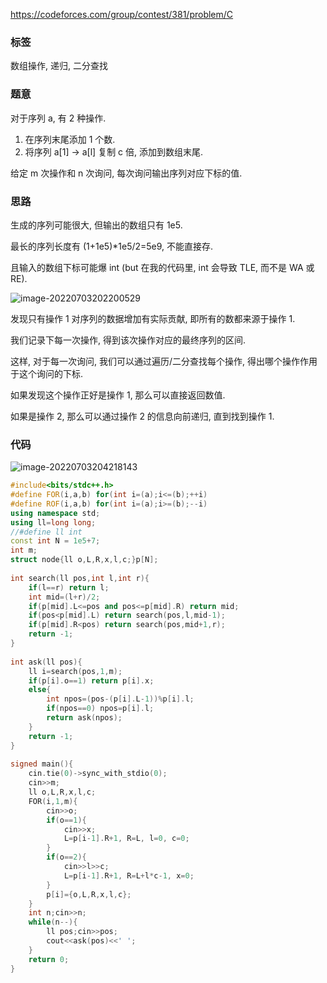 https://codeforces.com/group/contest/381/problem/C

### 标签

数组操作, 递归, 二分查找

### 题意

对于序列 a, 有 2 种操作.

1. 在序列末尾添加 1 个数.
2. 将序列 a[1] -> a[l] 复制 c 倍, 添加到数组末尾.

给定 m 次操作和 n 次询问, 每次询问输出序列对应下标的值.

### 思路

生成的序列可能很大, 但输出的数组只有 1e5.

最长的序列长度有 (1+1e5)*1e5/2=5e9, 不能直接存.

且输入的数组下标可能爆 int (but 在我的代码里, int 会导致 TLE, 而不是 WA 或 RE).

![image-20220703202200529](https://nme-200t.oss-cn-hangzhou.aliyuncs.com/template/202207032022567.png)

发现只有操作 1 对序列的数据增加有实际贡献, 即所有的数都来源于操作 1.

我们记录下每一次操作, 得到该次操作对应的最终序列的区间.

这样, 对于每一次询问, 我们可以通过遍历/二分查找每个操作, 得出哪个操作作用于这个询问的下标.

如果发现这个操作正好是操作 1, 那么可以直接返回数值.

如果是操作 2, 那么可以通过操作 2 的信息向前递归, 直到找到操作 1.

### 代码

![image-20220703204218143](https://nme-200t.oss-cn-hangzhou.aliyuncs.com/template/202207032042175.png)

```cpp
#include<bits/stdc++.h>
#define FOR(i,a,b) for(int i=(a);i<=(b);++i)
#define ROF(i,a,b) for(int i=(a);i>=(b);--i)
using namespace std;
using ll=long long;
//#define ll int
const int N = 1e5+7;
int m;
struct node{ll o,L,R,x,l,c;}p[N];
 
int search(ll pos,int l,int r){
	if(l==r) return l;
	int mid=(l+r)/2;
	if(p[mid].L<=pos and pos<=p[mid].R) return mid;
	if(pos<p[mid].L) return search(pos,l,mid-1);
	if(p[mid].R<pos) return search(pos,mid+1,r);
	return -1;
}
 
int ask(ll pos){
	ll i=search(pos,1,m);
	if(p[i].o==1) return p[i].x;
	else{
		int npos=(pos-(p[i].L-1))%p[i].l;
		if(npos==0) npos=p[i].l;
		return ask(npos);
	}
	return -1;
}
 
signed main(){
	cin.tie(0)->sync_with_stdio(0);
	cin>>m;
	ll o,L,R,x,l,c;
	FOR(i,1,m){
		cin>>o;
		if(o==1){
			cin>>x;
			L=p[i-1].R+1, R=L, l=0, c=0;
		}
		if(o==2){
			cin>>l>>c;
			L=p[i-1].R+1, R=L+l*c-1, x=0;
		}
		p[i]={o,L,R,x,l,c};
	}
	int n;cin>>n;
	while(n--){
		ll pos;cin>>pos;
		cout<<ask(pos)<<' ';
	}
	return 0;
}
```

